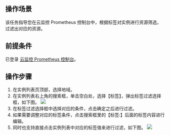 ## 操作场景

该任务指导您在云监控 Prometheus 控制台中，根据标签对实例进行资源筛选，过滤出对应的资源。

## 前提条件

已登录 [云监控 Prometheus 控制台](https://console.cloud.tencent.com/monitor/prometheus)。

## 操作步骤

1. 在实例列表页顶部，选择地域。
2. 在实例列表右上角的搜索框，单击空白处，选择【标签】，弹出标签过滤选择框，如下图。
![](https://main.qcloudimg.com/raw/f528ea27450cfbd9bc71911ad01f475f.png)
3. 在标签过滤选择框中选择对应的条件，点击确定之后进行过滤。
4. 如果需要调整对应的标签条件，点击搜索框里的【标签:】后面的标签内容进行编辑。
5. 同时也支持直接点击实例列表中对应的标签值来进行过滤，如下图。
![](https://main.qcloudimg.com/raw/590a30da6322afa74246a05a587a1d3d.png)